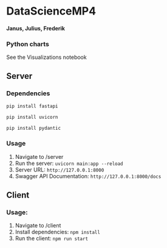 # DataScienceMP4
<h4>Janus, Julius, Frederik </h4>

### Python charts
See the Visualizations notebook

## Server

### Dependencies
```sh
pip install fastapi
```

```sh
pip install uvicorn
```

```sh
pip install pydantic
```

### Usage
1. Navigate to /server
2. Run the server: `uvicorn main:app --reload`
3. Server URL: `http://127.0.0.1:8000`
4. Swagger API Documentation: `http://127.0.0.1:8000/docs`


## Client

### Usage:
1. Navigate to /client
2. Install dependencies: `npm install`
3. Run the client: `npm run start`
